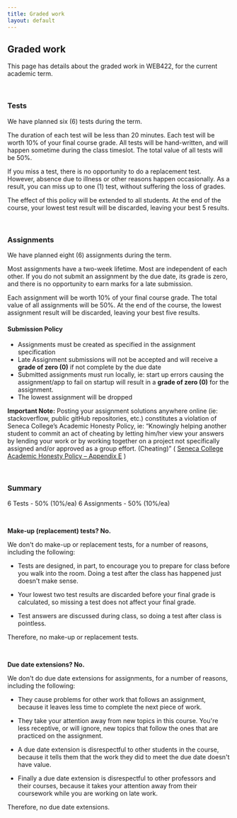 ```yaml
---
title: Graded work
layout: default
---
```


## Graded work

This page has details about the graded work in WEB422, for the current academic term.

<br>

### Tests

We have planned six (6) tests during the term.

The duration of each test will be less than 20 minutes. Each test will be worth 10% of your final course grade. All tests will be hand-written, and will happen sometime during the class timeslot. The total value of all tests will be 50%.

If you miss a test, there is no opportunity to do a replacement test. However, absence due to illness or other reasons happen occasionally. As a result, you can miss up to one (1) test, without suffering the loss of grades.

The effect of this policy will be extended to all students. At the end of the course, your lowest test result will be discarded, leaving your best 5 results.

<br>

### Assignments

We have planned eight (6) assignments during the term.

Most assignments have a two-week lifetime. Most are independent of each other. If you do not submit an assignment by the due date, its grade is zero, and there is no opportunity to earn marks for a late submission.

Each assignment will be worth 10% of your final course grade. The total value of all assignments will be 50%. At the end of the course, the lowest assignment result will be discarded, leaving your best five results.

#### Submission Policy

* Assignments must be created as specified in the assignment specification
* Late Assignment submissions will not be accepted and will receive a **grade of zero (0)** if not complete by the due date
* Submitted assignments must run locally, ie: start up errors causing the assignment/app to fail on startup will result in a **grade of zero (0)** for the assignment.
* The lowest assignment will be dropped

**Important Note:** Posting your assignment solutions anywhere online (ie: stackoverflow, public gitHub repositories, etc.) constitutes a violation of Seneca College’s Academic Honesty Policy, ie:
“Knowingly helping another student to commit an act of cheating by letting him/her view your answers by lending your work or by working together on a project not specifically assigned and/or approved as a group effort. (Cheating)” ( [Seneca College Academic Honesty Policy – Appendix E](http://www.senecacollege.ca/academic-policy/appe.html) )

<br>

### Summary

6 Tests - 50% (10%/ea) 
6 Assignments - 50% (10%/ea)  

<br>

**Make-up (replacement) tests? No.**

We don't do make-up or replacement tests, for a number of reasons, including the following:

* Tests are designed, in part, to encourage you to prepare for class before you walk into the room. Doing a test after the class has happened just doesn't make sense.

* Your lowest two test results are discarded before your final grade is calculated, so missing a test does not affect your final grade.

* Test answers are discussed during class, so doing a test after class is pointless.

Therefore, no make-up or replacement tests. 

<br>

**Due date extensions? No.**

We don't do due date extensions for assignments, for a number of reasons, including the following:

* They cause problems for other work that follows an assignment, because it leaves less time to complete the next piece of work.

* They take your attention away from new topics in this course. You're less receptive, or will ignore, new topics that follow the ones that are practiced on the assignment.

* A due date extension is disrespectful to other students in the course, because it tells them that the work they did to meet the due date doesn't have value.

* Finally a due date extension is disrespectful to other professors and their courses, because it takes your attention away from their coursework while you are working on late work.

Therefore, no due date extensions.
